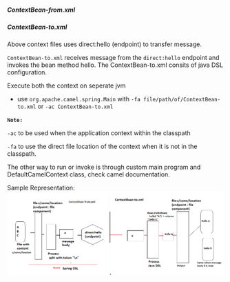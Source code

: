 ##### ContextBean-from.xml
##### ContextBean-to.xml

Above context files uses direct:hello (endpoint) to transfer message.

`ContextBean-to.xml` receives message from the `direct:hello` endpoint and invokes the bean method hello.
The ContextBean-to.xml consits of java DSL configuration.

Execute both the context on seperate jvm
  - use ```org.apache.camel.spring.Main``` with ```-fa file/path/of/ContextBean-to.xml``` or ```-ac ContextBean-to.xml``` 
  
  **`Note:`** 
  
  `-ac` to be used when the application context within the classpath 
  
  `-fa` to use the direct file location of the context when it is not in the classpath.
  
  The other way to run or invoke is through custom main program and DefaultCamelContext class, check camel documentation.
  
  Sample Representation:
  ![](https://github.com/thirumurthis/CamelUnderstanding/blob/master/CamelSampleRepresentation.png)
